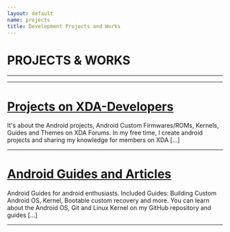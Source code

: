 ```yaml
---
layout: default
name: projects
title: Development Projects and Works
---
```


# PROJECTS & WORKS

----
----

# [Projects on XDA-Developers](projects/xda-threads-collection.md)
It's about the Android projects, Android Custom Firmwares/ROMs, Kernels, Guides and Themes on XDA Forums. In my free time, I create android projects and sharing my knowledge for members on XDA [...]

----

# [Android Guides and Articles](projects/android-articles.md)
Android Guides for android enthusiasts. Included Guides: Building Custom Android OS, Kernel, Bootable custom recovery and more. You can learn about the Android OS, Git and Linux Kernel on my GitHub repository and guides [...]

----

